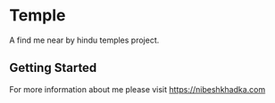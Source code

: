 # Temple

A find me near by hindu temples project.

## Getting Started

For more information about me please visit https://nibeshkhadka.com


